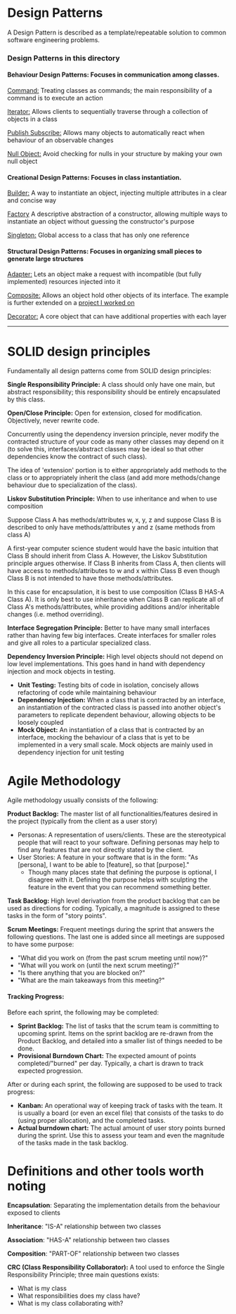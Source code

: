 # Design Patterns

A Design Pattern is described as a template/repeatable solution to common software engineering problems.

### Design Patterns in this directory


#### Behaviour Design Patterns: Focuses in communication among classes.

[Command:](./Command) Treating classes as commands; the main responsibility of a command is to execute an action

[Iterator:](./Iterator) Allows clients to sequentially traverse through a collection of objects in a class

[Publish Subscribe:](./PublishSubscribe) Allows many objects to automatically react when behaviour of an observable changes

[Null Object:](./NullObject) Avoid checking for nulls in your structure by making your own null object


#### Creational Design Patterns: Focuses in class instantiation.

[Builder:](./Builder) A way to instantiate an object, injecting multiple attributes in a clear and concise way

[Factory](./Factory) A descriptive abstraction of a constructor, allowing multiple ways to instantiate an object without guessing the constructor's purpose

[Singleton:](./Singleton) Global access to a class that has only one reference

#### Structural Design Patterns: Focuses in organizing small pieces to generate large structures

[Adapter:](./Adapter) Lets an object make a request with incompatible (but fully implemented) resources injected into it

[Composite:](./Composite) Allows an object hold other objects of its interface. The example is further extended on a [project I worked on](https://github.com/obDann/project-archive/tree/master/JShell)

[Decorator:](./Decorator) A core object that can have additional properties with each layer

---

# SOLID design principles

Fundamentally all design patterns come from SOLID design principles:

**Single Responsibility Principle:** A class should only have one main, but abstract responsibility; this responsibility should be entirely encapsulated by this class.

**Open/Close Principle:** Open for extension, closed for modification. Objectively, never rewrite code.

Concurrently using the dependency inversion principle, never modify the contracted structure of your code as many other classes may depend on it (to solve this, interfaces/abstract classes may be ideal so that other dependencies know the contract of such class).

The idea of 'extension' portion is to either appropriately add methods to the class or to appropriately inherit the class (and add more methods/change behaviour due to specialization of the class).

**Liskov Substitution Principle:** When to use inheritance and when to use composition

Suppose Class A has methods/attributes w, x, y, z and suppose Class B is described to only have methods/attributes y and z (same methods from class A)

A first-year computer science student would have the basic intuition that Class B should inherit from Class A. However, the Liskov Substitution principle argues otherwise. If Class B inherits from Class A, then clients will have access to methods/attributes to w and x within Class B even though Class B is not intended to have those methods/attributes.

In this case for encapsulation, it is best to use composition (Class B HAS-A Class A). It is only best to use inheritance when Class B can replicate all of Class A's methods/attributes, while providing additions and/or inheritable changes (i.e. method overriding).

**Interface Segregation Principle:** Better to have many small interfaces rather than having few big interfaces. Create interfaces for smaller roles and give all roles to a particular specialized class.

**Dependency Inversion Principle:** High level objects should not depend on low level implementations. This goes hand in hand with dependency injection and mock objects in testing.

* **Unit Testing:** Testing bits of code in isolation, concisely allows refactoring of code while maintaining behaviour
* **Dependency Injection:** When a class that is contracted by an interface, an instantiation of the contracted class is passed into another object's parameters to replicate dependent behaviour, allowing objects to be loosely coupled
* **Mock Object:** An instantiation of a class that is contracted by an interface, mocking the behaviour of a class that is yet to be implemented in a very small scale. Mock objects are mainly used in dependency injection for unit testing

# Agile Methodology

Agile methodology usually consists of the following:

**Product Backlog:** The master list of all functionalities/features desired in the project (typically from the client as a user story)
  * Personas: A representation of users/clients. These are the stereotypical people that will react to your software. Defining personas may help to find any features that are not directly stated by the client.
  * User Stories: A feature in your software that is in the form: "As [persona], I want to be able to [feature], so that [purpose]."
    * Though many places state that defining the purpose is optional, I disagree with it. Defining the purpose helps with sculpting the feature in the event that you can recommend something better.

**Task Backlog:** High level derivation from the product backlog that can be used as directions for coding. Typically, a magnitude is assigned to these tasks in the form of "story points".

**Scrum Meetings:** Frequent meetings during the sprint that answers the following questions. The last one is added since all meetings are supposed to have some purpose:
  * "What did you work on (from the past scrum meeting until now)?"
  * "What will you work on (until the next scrum meeting)?"
  * "Is there anything that you are blocked on?"
  * "What are the main takeaways from this meeting?"

#### Tracking Progress:
Before each sprint, the following may be completed:
* **Sprint Backlog:** The list of tasks that the scrum team is committing to upcoming sprint. Items on the sprint backlog are re-drawn from the Product Backlog, and detailed into a smaller list of things needed to be done.
* **Provisional Burndown Chart:** The expected amount of points completed/"burned" per day. Typically, a chart is drawn to track expected progression.

After or during each sprint, the following are supposed to be used to track progress:
* **Kanban:** An operational way of keeping track of tasks with the team. It is usually a board (or even an excel file) that consists of the tasks to do (using proper allocation), and the completed tasks.
* **Actual burndown chart:** The actual amount of user story points burned during the sprint. Use this to assess your team and even the magnitude of the tasks made in the task backlog.

# Definitions and other tools worth noting

**Encapsulation**: Separating the implementation details from the behaviour exposed to clients

**Inheritance**: "IS-A" relationship between two classes

**Association**: "HAS-A" relationship between two classes

**Composition**: "PART-OF" relationship between two classes

**CRC (Class Responsibility Collaborator):** A tool used to enforce the Single Responsibility Principle; three main questions exists:
* What is my class
* What responsibilities does my class have?
* What is my class collaborating with?

